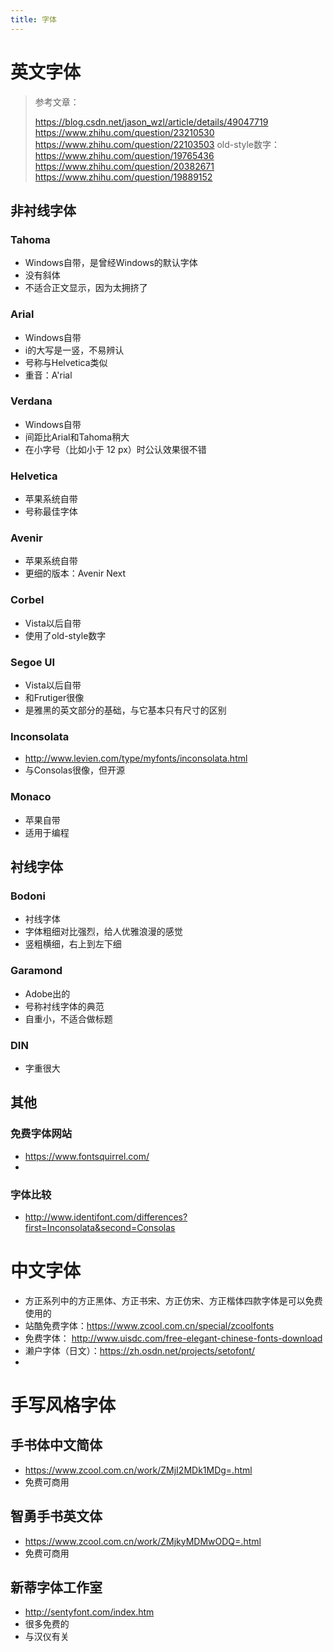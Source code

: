 ```yaml
---
title: 字体
---
```


英文字体
========

> 参考文章：
>
> https://blog.csdn.net/jason_wzl/article/details/49047719
>  https://www.zhihu.com/question/23210530
>  https://www.zhihu.com/question/22103503
>  old-style数字：https://www.zhihu.com/question/19765436
>  https://www.zhihu.com/question/20382671
>  https://www.zhihu.com/question/19889152

非衬线字体
----------

### Tahoma

* Windows自带，是曾经Windows的默认字体
* 没有斜体
* 不适合正文显示，因为太拥挤了

### Arial

* Windows自带
* i的大写是一竖，不易辨认
* 号称与Helvetica类似
* 重音：A'rial

### Verdana

* Windows自带
* 间距比Arial和Tahoma稍大
* 在小字号（比如小于 12 px）时公认效果很不错

### Helvetica

* 苹果系统自带
* 号称最佳字体

### Avenir

* 苹果系统自带
* 更细的版本：Avenir Next

### Corbel

* Vista以后自带
* 使用了old-style数字

### Segoe UI

* Vista以后自带
* 和Frutiger很像
* 是雅黑的英文部分的基础，与它基本只有尺寸的区别

### Inconsolata

* http://www.levien.com/type/myfonts/inconsolata.html
* 与Consolas很像，但开源

### Monaco

* 苹果自带
* 适用于编程

衬线字体
--------

### Bodoni

* 衬线字体
* 字体粗细对比强烈，给人优雅浪漫的感觉
* 竖粗横细，右上到左下细

### Garamond

* Adobe出的
* 号称衬线字体的典范
* 自重小，不适合做标题

### DIN

* 字重很大

其他
----

### 免费字体网站

* https://www.fontsquirrel.com/
*

### 字体比较

* http://www.identifont.com/differences?first=Inconsolata&second=Consolas

中文字体
========

* 方正系列中的方正黑体、方正书宋、方正仿宋、方正楷体四款字体是可以免费使用的
* 站酷免费字体：https://www.zcool.com.cn/special/zcoolfonts
* 免费字体： http://www.uisdc.com/free-elegant-chinese-fonts-download
* 濑户字体（日文）：https://zh.osdn.net/projects/setofont/
*

手写风格字体
============

手书体中文简体
--------------

* https://www.zcool.com.cn/work/ZMjI2MDk1MDg=.html
* 免费可商用

智勇手书英文体
--------------

* https://www.zcool.com.cn/work/ZMjkyMDMwODQ=.html
* 免费可商用

新蒂字体工作室
--------------

* http://sentyfont.com/index.htm
* 很多免费的
* 与汉仪有关


